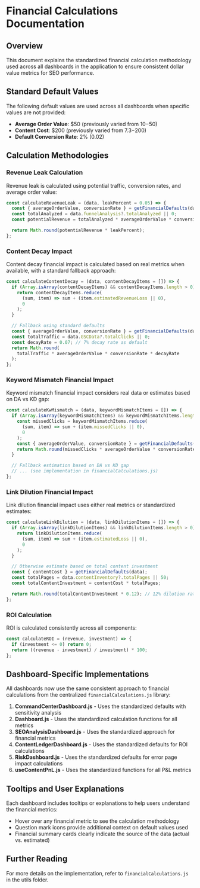 # Financial Calculations Documentation

## Overview

This document explains the standardized financial calculation methodology used across all dashboards in the application to ensure consistent dollar value metrics for SEO performance.

## Standard Default Values

The following default values are used across all dashboards when specific values are not provided:

- **Average Order Value**: $50 (previously varied from $10-$50)
- **Content Cost**: $200 (previously varied from $7.3-$200)
- **Default Conversion Rate**: 2% (0.02)

## Calculation Methodologies

### Revenue Leak Calculation

Revenue leak is calculated using potential traffic, conversion rates, and average order value:

```javascript
const calculateRevenueLeak = (data, leakPercent = 0.05) => {
  const { averageOrderValue, conversionRate } = getFinancialDefaults(data);
  const totalAnalyzed = data.funnelAnalysis?.totalAnalyzed || 0;
  const potentialRevenue = totalAnalyzed * averageOrderValue * conversionRate;

  return Math.round(potentialRevenue * leakPercent);
};
```

### Content Decay Impact

Content decay financial impact is calculated based on real metrics when available, with a standard fallback approach:

```javascript
const calculateContentDecay = (data, contentDecayItems = []) => {
  if (Array.isArray(contentDecayItems) && contentDecayItems.length > 0) {
    return contentDecayItems.reduce(
      (sum, item) => sum + (item.estimatedRevenueLoss || 0),
      0
    );
  }

  // Fallback using standard defaults
  const { averageOrderValue, conversionRate } = getFinancialDefaults(data);
  const totalTraffic = data.GSCData?.totalClicks || 0;
  const decayRate = 0.07; // 7% decay rate as default
  return Math.round(
    totalTraffic * averageOrderValue * conversionRate * decayRate
  );
};
```

### Keyword Mismatch Financial Impact

Keyword mismatch financial impact considers real data or estimates based on DA vs KD gap:

```javascript
const calculateKwMismatch = (data, keywordMismatchItems = []) => {
  if (Array.isArray(keywordMismatchItems) && keywordMismatchItems.length > 0) {
    const missedClicks = keywordMismatchItems.reduce(
      (sum, item) => sum + (item.missedClicks || 0),
      0
    );
    const { averageOrderValue, conversionRate } = getFinancialDefaults(data);
    return Math.round(missedClicks * averageOrderValue * conversionRate);
  }

  // Fallback estimation based on DA vs KD gap
  // ... (see implementation in financialCalculations.js)
};
```

### Link Dilution Financial Impact

Link dilution financial impact uses either real metrics or standardized estimates:

```javascript
const calculateLinkDilution = (data, linkDilutionItems = []) => {
  if (Array.isArray(linkDilutionItems) && linkDilutionItems.length > 0) {
    return linkDilutionItems.reduce(
      (sum, item) => sum + (item.estimatedLoss || 0),
      0
    );
  }

  // Otherwise estimate based on total content investment
  const { contentCost } = getFinancialDefaults(data);
  const totalPages = data.contentInventory?.totalPages || 50;
  const totalContentInvestment = contentCost * totalPages;

  return Math.round(totalContentInvestment * 0.12); // 12% dilution rate as default
};
```

### ROI Calculation

ROI is calculated consistently across all components:

```javascript
const calculateROI = (revenue, investment) => {
  if (investment <= 0) return 0;
  return ((revenue - investment) / investment) * 100;
};
```

## Dashboard-Specific Implementations

All dashboards now use the same consistent approach to financial calculations from the centralized `financialCalculations.js` library:

1. **CommandCenterDashboard.js** - Uses the standardized defaults with sensitivity analysis
2. **Dashboard.js** - Uses the standardized calculation functions for all metrics
3. **SEOAnalysisDashboard.js** - Uses the standardized approach for financial metrics
4. **ContentLedgerDashboard.js** - Uses the standardized defaults for ROI calculations
5. **RiskDashboard.js** - Uses the standardized defaults for error page impact calculations
6. **useContentPnL.js** - Uses the standardized functions for all P&L metrics

## Tooltips and User Explanations

Each dashboard includes tooltips or explanations to help users understand the financial metrics:

- Hover over any financial metric to see the calculation methodology
- Question mark icons provide additional context on default values used
- Financial summary cards clearly indicate the source of the data (actual vs. estimated)

## Further Reading

For more details on the implementation, refer to `financialCalculations.js` in the utils folder.
